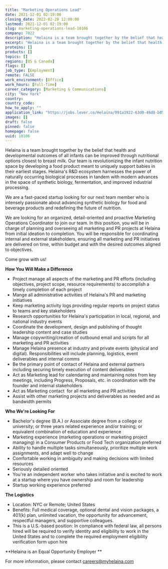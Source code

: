 ```yaml
---
title: "Marketing Operations Lead"
date: 2021-12-01 02:19:00
closing_date: 2022-02-28 12:00:00
lastmod: 2021-12-01 02:19:00
slug: marketing-operations-lead-10106
company: 7022
description: "Helaina is a team brought together by the belief that health and developmental outcomes of all infants can be improved through nutritional options closest to breast milk. Our team is revolutionizing the infant nutrition space by developing a food product meant to uniquely support babies in their earliest stages. Helaina’s R&D ecosystem harnesses the power of naturally occurring biological processes in tandem with modern advances in the space of synthetic biology, fermentation, and improved industrial processing. "
excerpt: "Helaina is a team brought together by the belief that health and developmental outcomes of all infants can be improved through nutritional options closest to breast milk. Our team is revolutionizing the infant nutrition space by developing a food product meant to uniquely support babies in their earliest stages. Helaina’s R&D ecosystem harnesses the power of naturally occurring biological processes in tandem with modern advances in the space of synthetic biology, fermentation, and improved industrial processing. "
proteins: []
products: []
topics: []
regions: [US & Canada]
flags: []
job_type: [Employment]
remote: FALSE
work_environment: [Office]
work_hours: [Full-Time]
career_category: [Marketing & Communications]
city: "New York"
country: 
country_code: 
how_to_apply: ""
application_link: "https://jobs.lever.co/Helaina/091a1922-63d0-46d8-b050-fcb7bb9d6b86"
images: []
draft: false
pinned: false
homepage: false
uuid: 10106
---
```

Helaina is a team brought together by the belief that health and
developmental outcomes of all infants can be improved through
nutritional options closest to breast milk. Our team is revolutionizing
the infant nutrition space by developing a food product meant to
uniquely support babies in their earliest stages. Helaina's R&D
ecosystem harnesses the power of naturally occurring biological
processes in tandem with modern advances in the space of synthetic
biology, fermentation, and improved industrial processing. 

We are a fast-paced startup looking for our next team member who is
intensely passionate about advancing synthetic biology for food and
beverage products and redefining the future of nutrition.

We are looking for an organized, detail-oriented and proactive Marketing
Operations Coordinator to join our team. In this position, you will be
in charge of planning and overseeing all marketing and PR projects at
Helaina from initial ideation to completion. You will be responsible for
coordinating internal and external stakeholders, ensuring all marketing
and PR initiatives are delivered on time, within budget and with the
desired outcomes aligned to objectives. 

Come grow with us!

**How You Will Make a Difference**

-   Project manage all aspects of the marketing and PR efforts
    (including objectives, project scope, resource requirements) to
    accomplish a timely completion of each project
-   Mange all administrative activities of Helaina's PR and marketing
    initiatives 
-   Keep marketing activity logs providing regular reports on project
    status to teams and key stakeholders
-   Research opportunities for Helaina's participation in local,
    regional, and national industry events
-   Coordinate the development, design and publishing of thought
    leadership content and case studies
-   Manage copywriting/creation of outbound email and scripts for all
    marketing and PR activities 
-   Manage Helaina presence at industry and private events (physical and
    digital). Responsibilities will include planning, logistics, event
    deliverables and internal comms
-   Be the primary point of contact of Helaina and external partners
    including securing timely execution of content deliverables
-   Act as Marketing lead for calendaring and maintaining notes from key
    meetings, including Progress, Proposals, etc. in coordination with
    the founder and internal stakeholders 
-   Act as Marketing contact  for all marketing and PR activities 
-   Assist with other marketing projects and deliverables as needed and
    as bandwidth permits 

**Who We're Looking For**

-   Bachelor\'s degree (B.A.) or Associate degree from a college or
    university; or three years related experience and/or training; or
    equivalent combination of education and experience
-   Marketing experience (marketing operations or marketing project
    managing) in a Consumer Products or Food Tech organization preferred
-   Ability to handle multiple tasks simultaneously, prioritize multiple
    work assignments, and adapt well to change
-   Comfortable working in ambiguity and making decisions with limited
    resources
-   Seriously detailed oriented 
-   You're an independent worker who takes initiative and is excited to
    work at a startup where you have ownership and room for leadership
-   Startup working experience preferred 

**The Logistics**

-   Location: NYC or Remote; United States 
-   Benefits: Full medical coverage, optional dental and vision
    packages, a 401(k) plan, unlimited vacation, the opportunity for
    advancement, respectful managers, and supportive colleagues.
-   This is a U.S.-based position: In compliance with federal law, all
    persons hired will be required to verify identity and eligibility to
    work in the United States and to complete the required employment
    eligibility verification form upon hire

**Helaina is an Equal Opportunity Employer **

For more information, please contact <careers@myhelaina.com>
